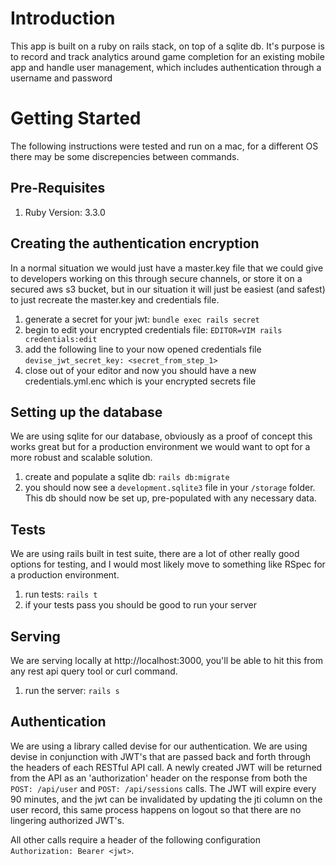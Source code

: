 # Introduction
This app is built on a ruby on rails stack, on top of a sqlite db. It's purpose is to record and track analytics around game completion for an existing mobile app and handle user management, which includes authentication through a username and password

# Getting Started
The following instructions were tested and run on a mac, for a different OS there may be some discrepencies between commands.

## Pre-Requisites
1. Ruby Version: 3.3.0

## Creating the authentication encryption
In a normal situation we would just have a master.key file that we could give to developers working on this through secure channels, or store it on a secured aws s3 bucket, but in our situation it will just be easiest (and safest) to just recreate the master.key and credentials file.

1. generate a secret for your jwt: `bundle exec rails secret`
2. begin to edit your encrypted credentials file: `EDITOR=VIM rails credentials:edit`
3. add the following line to your now opened credentials file `devise_jwt_secret_key: <secret_from_step_1>`
4. close out of your editor and now you should have a new credentials.yml.enc which is your encrypted secrets file

## Setting up the database
We are using sqlite for our database, obviously as a proof of concept this works great but for a production environment we would want to opt for a more robust and scalable solution.

1. create and populate a sqlite db: `rails db:migrate`
2. you should now see a `development.sqlite3` file in your `/storage` folder. This db should now be set up, pre-populated with any necessary data.

## Tests
We are using rails built in test suite, there are a lot of other really good options for testing, and I would most likely move to something like RSpec for a production environment.

1. run tests: `rails t`
2. if your tests pass you should be good to run your server

## Serving
We are serving locally at http://localhost:3000, you'll be able to hit this from any rest api query tool or curl command.

1. run the server: `rails s`

## Authentication
We are using a library called devise for our authentication. We are using devise in conjunction with JWT's that are passed back and forth through the headers of each RESTful API call. A newly created JWT will be returned from the API as an 'authorization' header on the response from both the `POST: /api/user` and `POST: /api/sessions` calls. The JWT will expire every 90 minutes, and the jwt can be invalidated by updating the jti column on the user record, this same process happens on logout so that there are no lingering authorized JWT's.

All other calls require a header of the following configuration `Authorization: Bearer <jwt>`.




